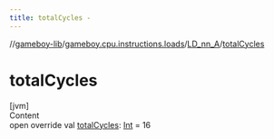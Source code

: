 ```yaml
---
title: totalCycles -
---
```

//[gameboy-lib](../../index.md)/[gameboy.cpu.instructions.loads](../index.md)/[LD_nn_A](index.md)/[totalCycles](total-cycles.md)



# totalCycles  
[jvm]  
Content  
open override val [totalCycles](total-cycles.md): [Int](https://kotlinlang.org/api/latest/jvm/stdlib/kotlin/-int/index.html) = 16  



